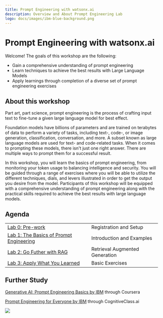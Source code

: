 ```yaml
---
title: Prompt Engineering with watsonx.ai
description: Overview and About Prompt Engineering Lab
logo: docs/images/ibm-blue-background.png
---
```

# Prompt Engineering with watsonx.ai

Welcome! The goals of this workshop are the following:

* Gain a comprehensive understanding of prompt engineering
* Learn techniques to achieve the best results with Large Language Models
* Apply learnings through completion of a diverse set of prompt engineering exercises

## About this workshop

Part art, part science, prompt engineering is the process of crafting input text to fine-tune a given large language model for best effect.

Foundation models have billions of parameters and are trained on terabytes of data to perform a variety of tasks, including text-, code-, or image generation, classification, conversation, and more. A subset known as large language models are used for text- and code-related tasks. When it comes to prompting these models, there isn't just one right answer. There are multiple ways to prompt them for a successful result.

In this workshop, you will learn the basics of prompt engineering, from monitoring your token usage to balancing intelligence and security. You will be guided through a range of exercises where you will be able to utilize the different techniques, dials, and levers illustrated in order to get the output you desire from the model. Participants of this workshop will be equipped with a comprehensive understanding of prompt engineering along with the practical skills required to achieve the best results with large language models.


## Agenda

|                                                            |                           |
|:-----------------------------------------------------------|:--------------------------|
| [Lab 0: Pre-work](pre-work/README.md)                      | Registration and Setup    |
| [Lab 1: The Basics of Prompt Engineering](lab-1/README.md) | Introduction and Examples |
| [Lab 2: Go Futher with RAG](lab-2/README.md)               | Retrieval Augmented Generation |
| [Lab 3: Apply What You Learned](lab-3/README.md)           | Basic Exercises           |


## Further Study

[Generative AI: Prompt Engineering Basics by IBM](https://www.coursera.org/learn/generative-ai-prompt-engineering-for-everyone) through Coursera

[Prompt Engineering for Everyone by IBM](https://cognitiveclass.ai/courses/prompt-engineering-for-everyone) through CognitiveClass.ai


<img src="https://count.asgharlabs.io/count?p=/main_promptlab_page">
